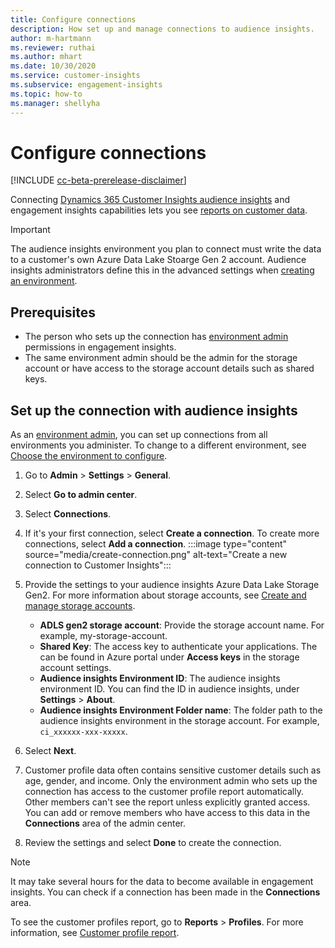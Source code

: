 ```yaml
---
title: Configure connections
description: How set up and manage connections to audience insights.
author: m-hartmann
ms.reviewer: ruthai
ms.author: mhart
ms.date: 10/30/2020
ms.service: customer-insights
ms.subservice: engagement-insights 
ms.topic: how-to
ms.manager: shellyha
---
```


# Configure connections

[!INCLUDE [cc-beta-prerelease-disclaimer](includes/cc-beta-prerelease-disclaimer.md)]

Connecting [Dynamics 365 Customer Insights audience insights](../audience-insights/index.yml) and engagement insights capabilities lets you see [reports on customer data](profile-reports.md).

> [!IMPORTANT]
> The audience insights environment you plan to connect must write the data to a customer's own Azure Data Lake Stoarge Gen 2 account. Audience insights administrators define this in the advanced settings when [creating an environment](../audience-insights/manage-environments.md#create-an-environment-in-an-existing-organization).

## Prerequisites

- The person who sets up the connection has [environment admin](user-roles.md) permissions in engagement insights.
- The same environment admin should be the admin for the storage account or have access to the storage account details such as shared keys.

## Set up the connection with audience insights

As an [environment admin](user-roles.md), you can set up connections from all environments you administer. To change to a different environment, see [Choose the environment to configure](manage-environments-workspaces.md#choose-the-environment-to-configure).

1. Go to **Admin** > **Settings** > **General**.

1. Select **Go to admin center**.

1. Select **Connections**.

1. If it's your first connection, select **Create a connection**. To create more connections, select **Add a connection**.
   :::image type="content" source="media/create-connection.png" alt-text="Create a new connection to Customer Insights":::

1. Provide the settings to your audience insights Azure Data Lake Storage Gen2. For more information about storage accounts, see [Create and manage storage accounts](https://docs.microsoft.com/azure/storage/blobs/data-lake-storage-quickstart-create-account).
   - **ADLS gen2 storage account**: Provide the storage account name. For example, my-storage-account.
   - **Shared Key**: The access key to authenticate your applications. The can be found in Azure portal under **Access keys** in the storage account settings.
   - **Audience insights Environment ID**:  The audience insights environment ID. You can find the ID in audience insights, under **Settings** > **About**.
   - **Audience insights Environment Folder name**: The folder path to the audience insights environment in the storage account. For example, `ci_xxxxxx-xxx-xxxxx`.

1. Select **Next**.

1. Customer profile data often contains sensitive customer details such as age, gender, and income. Only the environment admin who sets up the connection has access to the customer profile report automatically. Other members can't see the report unless explicitly granted access.    
   You can add or remove members who have access to this data in the **Connections** area of the admin center.
 
1. Review the settings and select **Done** to create the connection. 

> [!NOTE]
> It may take several hours for the data to become available in engagement insights. You can check if a connection has been made in the **Connections** area.

To see the customer profiles report, go to **Reports** > **Profiles**. 
For more information, see [Customer profile report](profile-reports.md).

